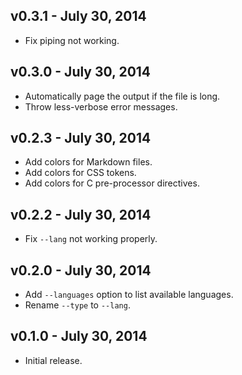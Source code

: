 ## v0.3.1 - July 30, 2014

 * Fix piping not working.

## v0.3.0 - July 30, 2014

 * Automatically page the output if the file is long.
 * Throw less-verbose error messages.

## v0.2.3 - July 30, 2014

 * Add colors for Markdown files.
 * Add colors for CSS tokens.
 * Add colors for C pre-processor directives.

## v0.2.2 - July 30, 2014

 * Fix `--lang` not working properly.

## v0.2.0 - July 30, 2014

 * Add `--languages` option to list available languages.
 * Rename `--type` to `--lang`.

## v0.1.0 - July 30, 2014

 * Initial release.
